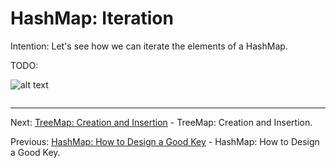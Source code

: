 # HashMap: Iteration

Intention: Let's see how we can iterate the elements of a HashMap.

TODO:

![alt text](../../etc/collections/img.png "Img")

```java

```

<hr>

Next: [TreeMap: Creation and Insertion](chapter_27.md "TreeMap: Creation and Insertion") - TreeMap: Creation and Insertion.

Previous: [HashMap: How to Design a Good Key](chapter_25.md "HashMap: How to Design a Good Key") - HashMap: How to Design a Good Key.